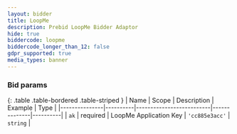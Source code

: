 ```yaml
---
layout: bidder
title: LoopMe
description: Prebid LoopMe Bidder Adaptor
hide: true
biddercode: loopme
biddercode_longer_than_12: false
gdpr_supported: true
media_types: banner
---
```


### Bid params

{: .table .table-bordered .table-striped }
| Name          | Scope    | Description              | Example      | Type     |
|---------------|----------|--------------------------|--------------|----------|
| `ak`          | required | LoopMe Application Key | `'cc885e3acc'` | `string` |
